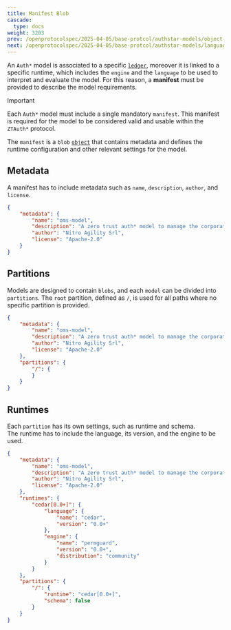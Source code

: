 ```yaml
---
title: Manifest Blob
cascade:
  type: docs
weight: 3203
prev: /openprotocolspec/2025-04-05/base-protcol/authstar-models/object-types
next: /openprotocolspec/2025-04-05/base-protcol/authstar-models/language-blob
---
```


An `Auth*` model is associated to a specific [`ledger`](/openprotocolspec/2025-04-05/base-protcol/authstar-models/ledgers), moreover it is linked to a specific runtime, which includes the `engine` and the `language` to be used to interpret and evaluate the model. For this reason, a **manifest** must be provided to describe the model requirements.

> [!IMPORTANT]
> Each `Auth*` model must include a single mandatory `manifest`. This manifest is required for the model to be considered valid and usable within the `ZTAuth*` protocol.

The `manifest` is a `blob` [`object`](/openprotocolspec/2025-04-05/base-protcol/authstar-models/object-types/) that contains metadata and defines the runtime configuration and other relevant settings for the model.

## Metadata

A manifest has to include metadata such as `name`, `description`, `author`, and `license`.

```json
{
    "metadata": {
        "name": "oms-model",
        "description": "A zero trust auth* model to manage the corporate policies.",
        "author": "Nitro Agility Srl",
        "license": "Apache-2.0"
    }
}
```

## Partitions

Models are designed to contain `blobs`, and each `model` can be divided into `partitions`. The `root` partition, defined as `/`, is used for all paths where no specific partition is provided.

```json
{
    "metadata": {
        "name": "oms-model",
        "description": "A zero trust auth* model to manage the corporate policies.",
        "author": "Nitro Agility Srl",
        "license": "Apache-2.0"
    },
    "partitions": {
        "/": {
        }
    }
}
```

## Runtimes

Each `partition` has its own settings, such as runtime and schema.  
The runtime has to include the language, its version, and the engine to be used.

```json
{
    "metadata": {
        "name": "oms-model",
        "description": "A zero trust auth* model to manage the corporate policies.",
        "author": "Nitro Agility Srl",
        "license": "Apache-2.0"
    },
    "runtimes": {
        "cedar[0.0+]": {
            "language": {
                "name": "cedar",
                "version": "0.0+"
            },
            "engine": {
                "name": "permguard",
                "version": "0.0+",
                "distribution": "community"
            }
        }
    },
    "partitions": {
        "/": {
            "runtime": "cedar[0.0+]",
            "schema": false
        }
    }
}
```
